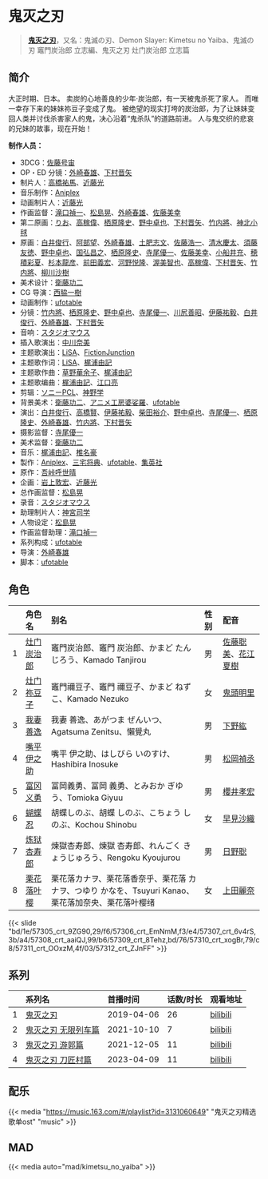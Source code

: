 # 鬼灭之刃


> <u>**[鬼灭之刃](https://bgm.tv/subject/245665)**</u>，又名：鬼滅の刃、Demon Slayer: Kimetsu no Yaiba、鬼滅の刃 竈門炭治郎 立志編、鬼灭之刃 灶门炭治郎 立志篇

## 简介

大正时期、日本。
卖炭的心地善良的少年·炭治郎，有一天被鬼杀死了家人。
而唯一幸存下来的妹妹祢豆子变成了鬼。
被绝望的现实打垮的炭治郎，为了让妹妹变回人类并讨伐杀害家人的鬼，决心沿着“鬼杀队”的道路前进。
人与鬼交织的悲哀的兄妹的故事，现在开始！

**制作人员：**
- 3DCG：[佐藤号宙](https://bgm.tv/person/36989)
- OP・ED 分镜：[外崎春雄](https://bgm.tv/person/1430)、[下村晋矢](https://bgm.tv/person/34929)
- 制片人：[高橋祐馬](https://bgm.tv/person/31685)、[近藤光](https://bgm.tv/person/1805)
- 音乐制作：[Aniplex](https://bgm.tv/person/645)
- 动画制片人：[近藤光](https://bgm.tv/person/1805)
- 作画监督：[滝口禎一](https://bgm.tv/person/1549)、[松島晃](https://bgm.tv/person/274)、[外崎春雄](https://bgm.tv/person/1430)、[佐藤美幸](https://bgm.tv/person/36977)
- 第二原画：[りお](https://bgm.tv/person/21310)、[高稼偉](https://bgm.tv/person/36979)、[栖原隆史](https://bgm.tv/person/19122)、[野中卓也](https://bgm.tv/person/1724)、[下村晋矢](https://bgm.tv/person/34929)、[竹内將](https://bgm.tv/person/26551)、[神北小毬](https://bgm.tv/person/35713)
- 原画：[白井俊行](https://bgm.tv/person/26244)、[阿部望](https://bgm.tv/person/11560)、[外崎春雄](https://bgm.tv/person/1430)、[土肥志文](https://bgm.tv/person/28060)、[佐藤浩一](https://bgm.tv/person/11739)、[清水慶太](https://bgm.tv/person/12409)、[須藤友徳](https://bgm.tv/person/3139)、[野中卓也](https://bgm.tv/person/1724)、[国弘昌之](https://bgm.tv/person/24370)、[栖原隆史](https://bgm.tv/person/19122)、[寺尾優一](https://bgm.tv/person/3062)、[佐藤美幸](https://bgm.tv/person/36977)、[小船井充](https://bgm.tv/person/3347)、[穂積彩夏](https://bgm.tv/person/38793)、[杉本龍彦](https://bgm.tv/person/36046)、[前田義宏](https://bgm.tv/person/25421)、[河野悦隆](https://bgm.tv/person/1265)、[渥美智也](https://bgm.tv/person/42697)、[高稼偉](https://bgm.tv/person/36979)、[下村晋矢](https://bgm.tv/person/34929)、[竹内將](https://bgm.tv/person/26551)、[柳川沙樹](https://bgm.tv/person/42585)
- 美术设计：[衛藤功二](https://bgm.tv/person/13143)
- CG 导演：[西脇一樹](https://bgm.tv/person/29678)
- 动画制作：[ufotable](https://bgm.tv/person/3059)
- 分镜：[竹内將](https://bgm.tv/person/26551)、[栖原隆史](https://bgm.tv/person/19122)、[野中卓也](https://bgm.tv/person/1724)、[寺尾優一](https://bgm.tv/person/3062)、[川尻善昭](https://bgm.tv/person/804)、[伊藤祐毅](https://bgm.tv/person/9871)、[白井俊行](https://bgm.tv/person/26244)、[外崎春雄](https://bgm.tv/person/1430)、[下村晋矢](https://bgm.tv/person/34929)
- 音响：[スタジオマウス](https://bgm.tv/person/20894)
- 插入歌演出：[中川奈美](https://bgm.tv/person/24276)
- 主题歌演出：[LiSA](https://bgm.tv/person/5921)、[FictionJunction](https://bgm.tv/person/8027)
- 主题歌作词：[LiSA](https://bgm.tv/person/5921)、[梶浦由記](https://bgm.tv/person/1595)
- 主题歌作曲：[草野華余子](https://bgm.tv/person/16251)、[梶浦由記](https://bgm.tv/person/1595)
- 主题歌编曲：[梶浦由記](https://bgm.tv/person/1595)、[江口亮](https://bgm.tv/person/10574)
- 剪辑：[ソニーPCL](https://bgm.tv/person/1491)、[神野学](https://bgm.tv/person/12369)
- 背景美术：[衛藤功二](https://bgm.tv/person/13143)、[アニメ工房婆娑羅](https://bgm.tv/person/35237)、[ufotable](https://bgm.tv/person/3059)
- 演出：[白井俊行](https://bgm.tv/person/26244)、[高橋賢](https://bgm.tv/person/12196)、[伊藤祐毅](https://bgm.tv/person/9871)、[柴田裕介](https://bgm.tv/person/35460)、[野中卓也](https://bgm.tv/person/1724)、[寺尾優一](https://bgm.tv/person/3062)、[栖原隆史](https://bgm.tv/person/19122)、[外崎春雄](https://bgm.tv/person/1430)、[竹内將](https://bgm.tv/person/26551)、[下村晋矢](https://bgm.tv/person/34929)
- 摄影监督：[寺尾優一](https://bgm.tv/person/3062)
- 美术监督：[衛藤功二](https://bgm.tv/person/13143)
- 音乐：[梶浦由記](https://bgm.tv/person/1595)、[椎名豪](https://bgm.tv/person/8035)
- 製作：[Aniplex](https://bgm.tv/person/645)、[三宅将典](https://bgm.tv/person/41510)、[ufotable](https://bgm.tv/person/3059)、[集英社](https://bgm.tv/person/1307)
- 原作：[吾峠呼世晴](https://bgm.tv/person/21467)
- 企画：[岩上敦宏](https://bgm.tv/person/5782)、[近藤光](https://bgm.tv/person/1805)
- 总作画监督：[松島晃](https://bgm.tv/person/274)
- 录音：[スタジオマウス](https://bgm.tv/person/20894)
- 助理制片人：[神宮司学](https://bgm.tv/person/51243)
- 人物设定：[松島晃](https://bgm.tv/person/274)
- 作画监督助理：[滝口禎一](https://bgm.tv/person/1549)
- 系列构成：[ufotable](https://bgm.tv/person/3059)
- 导演：[外崎春雄](https://bgm.tv/person/1430)
- 脚本：[ufotable](https://bgm.tv/person/3059)

## 角色

|     |   角色名   |   别名  | 性别 |  配音  |
|:--- |:------  |:----      |:---  |:--   |
| 1 | [灶门炭治郎](https://bgm.tv/character/57305) | 竈門炭治郎、竈門 炭治郎、かまど たんじろう、Kamado Tanjirou | 男 | [佐藤聡美](https://bgm.tv/person/5003)、[花江夏樹](https://bgm.tv/person/7772) |
| 2 | [灶门祢豆子](https://bgm.tv/character/57306) | 竈門禰豆子、竈門 禰豆子、かまど ねずこ、Kamado Nezuko | 女 | [鬼頭明里](https://bgm.tv/person/19339) |
| 3 | [我妻善逸](https://bgm.tv/character/57307) | 我妻 善逸、あがつま ぜんいつ、Agatsuma Zenitsu、懶覺丸 | 男 | [下野紘](https://bgm.tv/person/4262) |
| 4 | [嘴平伊之助](https://bgm.tv/character/57308) | 嘴平 伊之助、はしびら いのすけ、Hashibira Inosuke | 男 | [松岡禎丞](https://bgm.tv/person/5764) |
| 5 | [富冈义勇](https://bgm.tv/character/57309) | 冨岡義勇、冨岡 義勇、とみおか ぎゆう、Tomioka Giyuu | 男 | [櫻井孝宏](https://bgm.tv/person/4015) |
| 6 | [蝴蝶忍](https://bgm.tv/character/57310) | 胡蝶しのぶ、胡蝶 しのぶ、こちょう しのぶ、Kochou Shinobu | 女 | [早見沙織](https://bgm.tv/person/4895) |
| 7 | [炼狱杏寿郎](https://bgm.tv/character/57311) | 煉獄杏寿郎、煉獄 杏寿郎、れんごく きょうじゅろう、Rengoku Kyoujurou | 男 | [日野聡](https://bgm.tv/person/4256) |
| 8 | [栗花落叶樱](https://bgm.tv/character/57312) | 栗花落カナヲ、栗花落香奈乎、栗花落 カナヲ、つゆり かなを、Tsuyuri Kanao、栗花落加奈央、栗花落叶樱绪 | 女 | [上田麗奈](https://bgm.tv/person/13164) |

{{< slide "bd/1e/57305_crt_9ZG90,29/f6/57306_crt_EmNmM,f3/e4/57307_crt_6v4rS,3b/a4/57308_crt_aaiQJ,99/b6/57309_crt_8Tehz,bd/76/57310_crt_xogBr,79/c8/57311_crt_OOxzM,4f/03/57312_crt_ZJnFF" >}}

## 系列

|     | 系列名            | 首播时间       | 话数/时长 | 观看地址                                                       |
|:----|:---------------|:-----------|:------|:-----------------------------------------------------------|
| 1   |[鬼灭之刃](https://bgm.tv/subject/245665)| 2019-04-06 | 26    | [bilibili](https://www.bilibili.com/bangumi/play/ep267851) |
| 2   |[鬼灭之刃 无限列车篇](https://bgm.tv/subject/350764)| 2021-10-10 | 7     | [bilibili](https://www.bilibili.com/bangumi/play/ss39444)  |
| 3   |[鬼灭之刃 游郭篇](https://bgm.tv/subject/328195)| 2021-12-05 | 11    | [bilibili](https://www.bilibili.com/bangumi/play/ss39433)  |
| 4   |[鬼灭之刃 刀匠村篇](https://bgm.tv/subject/369768)| 2023-04-09 | 11 | [bilibili](https://www.bilibili.com/bangumi/play/ep752432)  |

## 配乐

{{< media "https://music.163.com/#/playlist?id=3131060649"
"鬼灭之刃精选歌单ost"
"music" >}}
## MAD

{{< media auto="mad/kimetsu_no_yaiba" >}}

        
